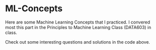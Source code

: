 # ML-Concepts

Here are some Machine Learning Concepts that I practiced. I convered most this part in the Principles to Machine Learning Class (DATA603) in class. 



Check out some interesting questions and solutions in the code above.
